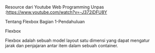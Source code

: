 Resource dari Youtube Web Programming Unpas :https://www.youtube.com/watch?v=-J372iDFU8Y

Tentang Flexbox Bagian 1-Pendahuluan 


Flexbox

Flexbox adalah sebuah model layout satu dimensi yang dapat mengatur jarak dan penjajaran antar item dalam sebuah container.
